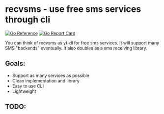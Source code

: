 # recvsms - use free sms services through cli

[![Go Reference](https://pkg.go.dev/badge/github.com/courtier/recvsms.svg)](https://pkg.go.dev/github.com/courtier/recvsms) [![Go Report Card](https://goreportcard.com/badge/github.com/courtier/recvsms)](https://goreportcard.com/report/github.com/courtier/recvsms)

You can think of recvsms as yt-dl for free sms services. It will support many SMS "backends" eventually. It also doubles as a sms receiving library.

## Goals:
- Support as many services as possible
- Clean implementation and library
- Easy to use CLI
- Lightweight

## TODO: